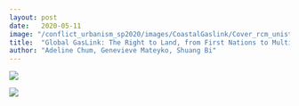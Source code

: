 ```yaml
---
layout: post
date:   2020-05-11
image: "/conflict_urbanism_sp2020/images/CoastalGaslink/Cover_rcm_unistoten.jpg"
title:  "Global GasLink: The Right to Land, from First Nations to Multinational Corporations"
author: "Adeline Chum, Genevieve Mateyko, Shuang Bi"
---
```


[<img src="/conflict_urbanism_sp2020/images/CoastalGaslink/Cover.jpg" onmouseover="this.src='/conflict_urbanism_sp2020/images/CoastalGaslink/rcm_unistoten_6.jpg'" onmouseout="this.src='/conflict_urbanism_sp2020/images/CoastalGaslink/Cover.jpg'">](http://globalgaslink.herokuapp.com)

<img src="a.jpg" onmouseover="this.src='b.jpg'" onmouseout="this.src='a.jpg'" />
